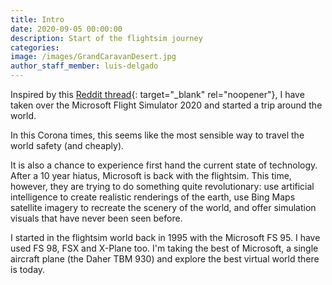 ```yaml
---
title: Intro
date: 2020-09-05 00:00:00
description: Start of the flightsim journey
categories:
image: /images/GrandCaravanDesert.jpg
author_staff_member: luis-delgado
---
```


Inspired by this [Reddit thread](https://www.reddit.com/r/MicrosoftFlightSim/comments/ibynim/cessna_172_world_tour_flight_plan_took_me_a_whole/){: target="_blank" rel="noopener"}, I have taken over the Microsoft Flight Simulator 2020 and started a trip around the world.

In this Corona times, this seems like the most sensible way to travel the world safety (and cheaply).

It is also a chance to experience first hand the current state of technology. After a 10 year hiatus, Microsoft is back with the flightsim. This time, however, they are trying to do something quite revolutionary: use artificial intelligence to create realistic renderings of the earth, use Bing Maps satellite imagery to recreate the scenery of the world, and offer simulation visuals that have never been seen before.

I started in the flightsim world back in 1995 with the Microsoft FS 95. I have used FS 98, FSX and X-Plane too. I'm taking the best of Microsoft, a single aircraft plane (the Daher TBM 930) and explore the best virtual world there is today.